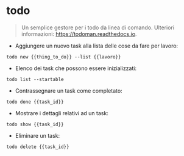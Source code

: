 # todo

> Un semplice gestore per i todo da linea di comando.
> Ulteriori informazioni: <https://todoman.readthedocs.io>.

- Aggiungere un nuovo task alla lista delle cose da fare per lavoro:

`todo new {{thing_to_do}} --list {{lavoro}}`

- Elenco dei task che possono essere inizializzati:

`todo list --startable`

- Contrassegnare un task come completato:

`todo done {{task_id}}`

- Mostrare i dettagli relativi ad un task:

`todo show {{task_id}}`

- Eliminare un task:

`todo delete {{task_id}}`
